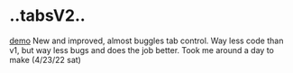 # ..tabsV2..
[demo](./demo/index.html)
New and improved, almost buggles tab control. Way less code than v1, but way less bugs and does the job better. Took me around a day to make (4/23/22 sat)
